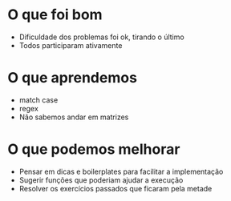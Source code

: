 # O que foi bom
* Dificuldade dos problemas foi ok, tirando o último
* Todos participaram ativamente

# O que aprendemos
* match case
* regex
* Não sabemos andar em matrizes

# O que podemos melhorar
* Pensar em dicas e boilerplates para facilitar a implementação
* Sugerir funções que poderiam ajudar a execução
* Resolver os exercícios passados que ficaram pela metade